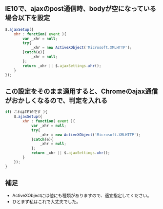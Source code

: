 ## IE10で、ajaxのpost通信時、bodyが空になっている場合以下を設定
```javascript
$.ajaxSetup({
	xhr	: function( event ){
		var _xhr = null;
		try{
			_xhr = new ActiveXObject('Microsoft.XMLHTTP');
		}catch(e){
			_xhr = null;
		};
		return _xhr || $.ajaxSettings.xhr();
	}
});
```

## この設定をそのまま適用すると、Chromeのajax通信がおかしくなるので、判定を入れる
```javascript
if( これはIE10です ){
	$.ajaxSetup({
		xhr	: function( event ){
			var _xhr = null;
			try{
				_xhr = new ActiveXObject('Microsoft.XMLHTTP');
			}catch(e){
				_xhr = null;
			};
			return _xhr || $.ajaxSettings.xhr();
		}
	});
}
```

## 補足
- ActiveXObjectには他にも種類がありますので、適宜指定してください。
- ひとまず私はこれで大丈夫でした。
